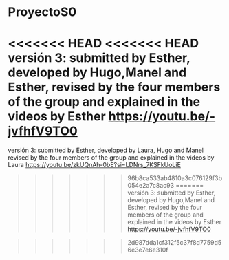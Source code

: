 # ProyectoS0
<<<<<<< HEAD
<<<<<<< HEAD
versión 3: submitted by Esther, developed by Hugo,Manel and Esther, revised by the four members of the group and explained in the videos by Esther
https://youtu.be/-jvfhfV9TO0
=======
versión 3: submitted by Esther, developed by Laura, Hugo and Manel revised by the four members of the group and explained in the videos by Laura
https://youtu.be/zkUQnAh-0bE?si=LDNrs_7KSFkUoLiE
>>>>>>> 96b8ca533ab4810a3c076129f3b054e2a7c8ac93
=======
versión 3: submitted by Esther, developed by Hugo,Manel and Esther, revised by the four members of the group and explained in the videos by Esther
https://youtu.be/-jvfhfV9TO0

>>>>>>> 2d987dda1cf312f5c37f8d7759d56e3e7e6e310f




